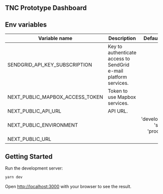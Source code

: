 ## TNC Prototype Dashboard

## Env variables

| Variable name           | Description                                                             |  Default value                      |
|-------------------------|-------------------------------------------------------------------------|------------------------------------:|
| SENDGRID_API_KEY_SUBSCRIPTION  | Key to authenticate access to SendGrid e-mail platform services.  |    |
| NEXT_PUBLIC_MAPBOX_ACCESS_TOKEN  |  Token to use Mapbox services.  |    |
| NEXT_PUBLIC_API_URL  |  API URL.  |    |
| NEXT_PUBLIC_ENVIRONMENT  |    | 'development', 'staging', 'production'   |
| NEXT_PUBLIC_URL  |    |    |


## Getting Started

Run the development server:

```bash
yarn dev
```

Open [http://localhost:3000](http://localhost:3000) with your browser to see the result.
